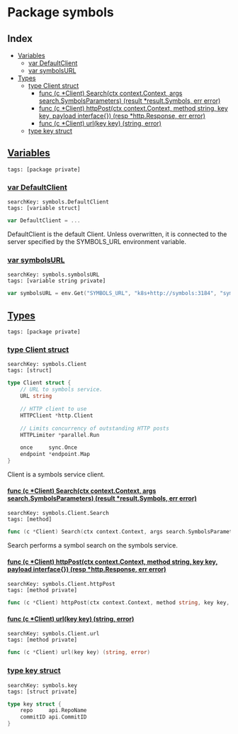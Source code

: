 # Package symbols

## Index

* [Variables](#var)
    * [var DefaultClient](#DefaultClient)
    * [var symbolsURL](#symbolsURL)
* [Types](#type)
    * [type Client struct](#Client)
        * [func (c *Client) Search(ctx context.Context, args search.SymbolsParameters) (result *result.Symbols, err error)](#Client.Search)
        * [func (c *Client) httpPost(ctx context.Context, method string, key key, payload interface{}) (resp *http.Response, err error)](#Client.httpPost)
        * [func (c *Client) url(key key) (string, error)](#Client.url)
    * [type key struct](#key)


## <a id="var" href="#var">Variables</a>

```
tags: [package private]
```

### <a id="DefaultClient" href="#DefaultClient">var DefaultClient</a>

```
searchKey: symbols.DefaultClient
tags: [variable struct]
```

```Go
var DefaultClient = ...
```

DefaultClient is the default Client. Unless overwritten, it is connected to the server specified by the SYMBOLS_URL environment variable. 

### <a id="symbolsURL" href="#symbolsURL">var symbolsURL</a>

```
searchKey: symbols.symbolsURL
tags: [variable string private]
```

```Go
var symbolsURL = env.Get("SYMBOLS_URL", "k8s+http://symbols:3184", "symbols service URL")
```

## <a id="type" href="#type">Types</a>

```
tags: [package private]
```

### <a id="Client" href="#Client">type Client struct</a>

```
searchKey: symbols.Client
tags: [struct]
```

```Go
type Client struct {
	// URL to symbols service.
	URL string

	// HTTP client to use
	HTTPClient *http.Client

	// Limits concurrency of outstanding HTTP posts
	HTTPLimiter *parallel.Run

	once     sync.Once
	endpoint *endpoint.Map
}
```

Client is a symbols service client. 

#### <a id="Client.Search" href="#Client.Search">func (c *Client) Search(ctx context.Context, args search.SymbolsParameters) (result *result.Symbols, err error)</a>

```
searchKey: symbols.Client.Search
tags: [method]
```

```Go
func (c *Client) Search(ctx context.Context, args search.SymbolsParameters) (result *result.Symbols, err error)
```

Search performs a symbol search on the symbols service. 

#### <a id="Client.httpPost" href="#Client.httpPost">func (c *Client) httpPost(ctx context.Context, method string, key key, payload interface{}) (resp *http.Response, err error)</a>

```
searchKey: symbols.Client.httpPost
tags: [method private]
```

```Go
func (c *Client) httpPost(ctx context.Context, method string, key key, payload interface{}) (resp *http.Response, err error)
```

#### <a id="Client.url" href="#Client.url">func (c *Client) url(key key) (string, error)</a>

```
searchKey: symbols.Client.url
tags: [method private]
```

```Go
func (c *Client) url(key key) (string, error)
```

### <a id="key" href="#key">type key struct</a>

```
searchKey: symbols.key
tags: [struct private]
```

```Go
type key struct {
	repo     api.RepoName
	commitID api.CommitID
}
```

